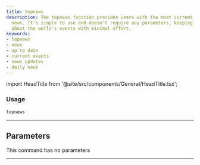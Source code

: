 ```yaml
---
title: topnews
description: The topnews function provides users with the most current and breaking
  news. It's simple to use and doesn't require any parameters, keeping you informed
  about the world's events with minimal effort.
keywords:
- topnews
- news
- up to date
- current events
- news updates
- daily news
---
```


import HeadTitle from '@site/src/components/General/HeadTitle.tsx';

<HeadTitle title="portfolio/degiro/topnews /brokers - Reference | OpenBB Terminal Docs" />



### Usage

```python
topnews
```

---

## Parameters

This command has no parameters


---
